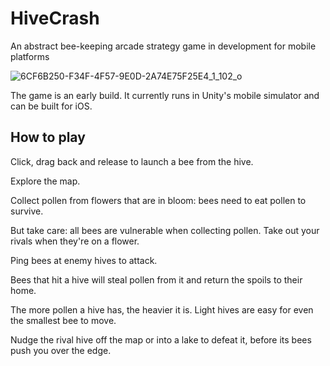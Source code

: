 # HiveCrash
An abstract bee-keeping arcade strategy game in development for mobile platforms

![6CF6B250-F34F-4F57-9E0D-2A74E75F25E4_1_102_o](https://user-images.githubusercontent.com/69108995/199711586-8c476f00-0bf5-4a3c-a481-24830eccbb8f.jpeg)


The game is an early build. It currently runs in Unity's mobile simulator and can be built for iOS.

## How to play

Click, drag back and release to launch a bee from the hive.

Explore the map.

Collect pollen from flowers that are in bloom: bees need to eat pollen to survive. 

But take care: all bees are vulnerable when collecting pollen. Take out your rivals when they're on a flower. 

Ping bees at enemy hives to attack. 

Bees that hit a hive will steal pollen from it and return the spoils to their home.

The more pollen a hive has, the heavier it is. Light hives are easy for even the smallest bee to move.

Nudge the rival hive off the map or into a lake to defeat it, before its bees push you over the edge.
